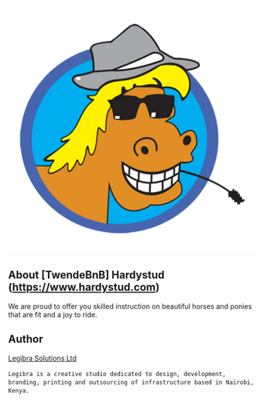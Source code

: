 <p align="center"><img src="wp-content\themes\happyrider_child\favicon.png"></p>

## About [TwendeBnB] Hardystud (https://www.hardystud.com)

We are proud to offer you skilled instruction on beautiful horses and ponies that are fit and a joy to ride.

## Author

[Legibra Solutions Ltd](https://www.legibra.com)

`Legibra is a creative studio dedicated to design, development, branding, printing and outsourcing of infrastructure based in Nairobi, Kenya.`